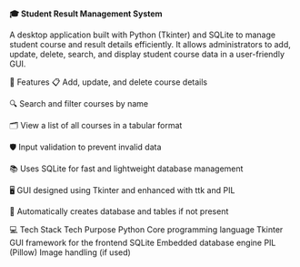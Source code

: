 
**🎓 Student Result Management System**

A desktop application built with Python (Tkinter) and SQLite to manage student course and result details efficiently. It allows administrators to add, update, delete, search, and display student course data in a user-friendly GUI.

📌 Features
📋 Add, update, and delete course details

🔍 Search and filter courses by name

🗂 View a list of all courses in a tabular format

🛡 Input validation to prevent invalid data

📚 Uses SQLite for fast and lightweight database management

🖥 GUI designed using Tkinter and enhanced with ttk and PIL

💾 Automatically creates database and tables if not present

💻 Tech Stack
Tech	Purpose
Python	Core programming language
Tkinter	GUI framework for the frontend
SQLite	Embedded database engine
PIL (Pillow)	Image handling (if used)

